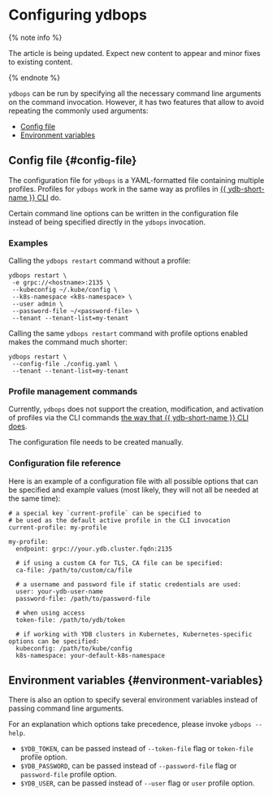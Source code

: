 # Configuring ydbops

{% note info %}

The article is being updated. Expect new content to appear and minor fixes to existing content.

{% endnote %}


`ydbops` can be run by specifying all the necessary command line arguments on the command invocation. However, it has two features that allow to avoid repeating the commonly used arguments:

- [Config file](#config-file)
- [Environment variables](#environment-variables)

## Config file {#config-file}

The configuration file for `ydbops` is a YAML-formatted file containing multiple profiles. Profiles for `ydbops` work in the same way as profiles in [{{ ydb-short-name }} CLI](../ydb-cli/profile/index.md) do.

Certain command line options can be written in the configuration file instead of being specified directly in the `ydbops` invocation.
### Examples
Calling the `ydbops restart` command without a profile:

```
ydbops restart \
 -e grpc://<hostname>:2135 \
 --kubeconfig ~/.kube/config \
 --k8s-namespace <k8s-namespace> \
 --user admin \
 --password-file ~/<password-file> \
 --tenant --tenant-list=my-tenant
```

Calling the same `ydbops restart` command with profile options enabled makes the command much shorter:

```
ydbops restart \
 --config-file ./config.yaml \
 --tenant --tenant-list=my-tenant
```

### Profile management commands

Currently, `ydbops` does not support the creation, modification, and activation of profiles via the CLI commands [the way that {{ ydb-short-name }} CLI does](../ydb-cli/profile/index.md#commands).

The configuration file needs to be created manually.

### Configuration file reference

Here is an example of a configuration file with all possible options that can be specified and example values (most likely, they will not all be needed at the same time):

```
# a special key `current-profile` can be specified to 
# be used as the default active profile in the CLI invocation
current-profile: my-profile

my-profile:
  endpoint: grpc://your.ydb.cluster.fqdn:2135

  # if using a custom CA for TLS, CA file can be specified:
  ca-file: /path/to/custom/ca/file

  # a username and password file if static credentials are used:
  user: your-ydb-user-name
  password-file: /path/to/password-file

  # when using access
  token-file: /path/to/ydb/token

  # if working with YDB clusters in Kubernetes, Kubernetes-specific options can be specified:
  kubeconfig: /path/to/kube/config
  k8s-namespace: your-default-k8s-namespace
```
## Environment variables {#environment-variables}

There is also an option to specify several environment variables instead of passing command line arguments.

For an explanation which options take precedence, please invoke `ydbops --help`.

- `$YDB_TOKEN`, can be passed instead of `--token-file` flag or `token-file` profile option.
- `$YDB_PASSWORD`, can be passed instead of `--password-file` flag or `password-file` profile option.
- `$YDB_USER`, can be passed instead of `--user` flag or `user` profile option.
